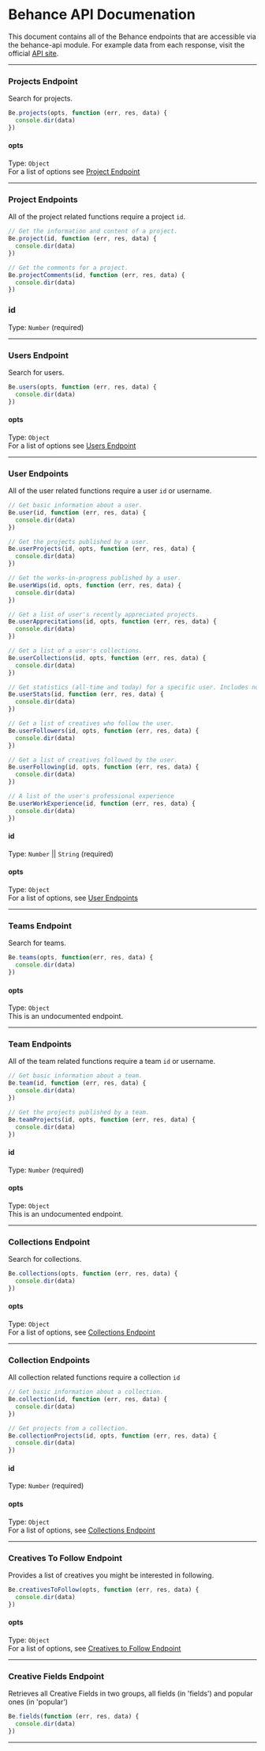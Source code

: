 # Behance API Documenation
This document contains all of the Behance endpoints that are accessible via the behance-api module. For example data from each response, visit the official [API site](https://www.behance.net/dev/api/endpoints/).

---

### Projects Endpoint
Search for projects.  

```javascript
Be.projects(opts, function (err, res, data) {
  console.dir(data)
})
```

#### opts
Type: `Object`  
For a list of options see [Project Endpoint](https://www.behance.net/dev/api/endpoints/1)

---

### Project Endpoints
All of the project related functions require a project `id`.

```javascript
// Get the information and content of a project.  
Be.project(id, function (err, res, data) {
  console.dir(data)
})

// Get the comments for a project.   
Be.projectComments(id, function (err, res, data) {
  console.dir(data)
})
```

### id
Type: `Number` (required)

---

### Users Endpoint
Search for users.  

```javascript
Be.users(opts, function (err, res, data) {
  console.dir(data)
})
```

#### opts
Type: `Object`  
For a list of options see [Users Endpoint](https://www.behance.net/dev/api/endpoints/2)

---

### User Endpoints
All of the user related functions require a user `id` or username.

```javascript
// Get basic information about a user.
Be.user(id, function (err, res, data) {
  console.dir(data)
})

// Get the projects published by a user.  
Be.userProjects(id, opts, function (err, res, data) {
  console.dir(data)
})

// Get the works-in-progress published by a user.  
Be.userWips(id, opts, function (err, res, data) {
  console.dir(data)
})

// Get a list of user's recently appreciated projects.  
Be.userApprecitations(id, opts, function (err, res, data) {
  console.dir(data)
})

// Get a list of a user's collections.  
Be.userCollections(id, opts, function (err, res, data) {
  console.dir(data)
})

// Get statistics (all-time and today) for a specific user. Includes number of project views, appreciations, comments, and profile views.
Be.userStats(id, function (err, res, data) {
  console.dir(data)
})

// Get a list of creatives who follow the user.  
Be.userFollowers(id, opts, function (err, res, data) {
  console.dir(data)
})

// Get a list of creatives followed by the user.  
Be.userFollowing(id, opts, function (err, res, data) {
  console.dir(data)
})

// A list of the user's professional experience
Be.userWorkExperience(id, function (err, res, data) {
  console.dir(data)
})
```

#### id
Type: `Number` || `String` (required)

#### opts
Type: `Object`  
For a list of options, see [User Endpoints](https://www.behance.net/dev/api/endpoints/2)

---

### Teams Endpoint
Search for teams.  

```javascript
Be.teams(opts, function(err, res, data) {
  console.dir(data)
})
```

#### opts
Type: `Object`  
This is an undocumented endpoint.

---

### Team Endpoints
All of the team related functions require a team `id` or username.

```javascript
// Get basic information about a team.
Be.team(id, function (err, res, data) {
  console.dir(data)
})

// Get the projects published by a team.  
Be.teamProjects(id, opts, function (err, res, data) {
  console.dir(data)
})
```

#### id
Type: `Number` (required)

#### opts
Type: `Object`  
This is an undocumented endpoint.

---

### Collections Endpoint
Search for collections.  

```javascript
Be.collections(opts, function (err, res, data) {
  console.dir(data)
})
```

#### opts
Type: `Object`  
For a list of options, see [Collections Endpoint](https://www.behance.net/dev/api/endpoints/5)

---

### Collection Endpoints
All collection related functions require a collection `id`

```javascript
// Get basic information about a collection.
Be.collection(id, function (err, res, data) {
  console.dir(data)
})

// Get projects from a collection.  
Be.collectionProjects(id, opts, function (err, res, data) {
  console.dir(data)
})
```

#### id
Type: `Number` (required)

#### opts
Type: `Object`  
For a list of options, see [Collections Endpoint](https://www.behance.net/dev/api/endpoints/5)

---

### Creatives To Follow Endpoint
Provides a list of creatives you might be interested in following.  

```javascript
Be.creativesToFollow(opts, function (err, res, data) {
  console.dir(data)
})
```

#### opts
Type: `Object`  
For a list of options, see [Creatives to Follow Endpoint](https://www.behance.net/dev/api/endpoints/9)

---

### Creative Fields Endpoint
Retrieves all Creative Fields in two groups, all fields (in 'fields') and popular ones (in 'popular')

```javascript
Be.fields(function (err, res, data) {
  console.dir(data)
})
```

---